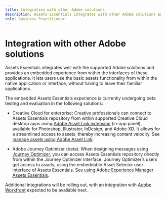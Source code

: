 ```yaml
---
title: Integration with other Adobe solutions
description: Assets Essentials integrates with other Adobe solutions and provides an embedded experience from within the native application.
role: Business Practitioner
---
```


# Integration with other Adobe solutions

Assets Essentials integrates well with the supported Adobe solutions and provides an embedded experience from within the interfaces of these applications. It lets users use the basic assets functionality from within the native application or interface, without having to leave their familiar applications.

The embedded Assets Essentials experience is currently undergoing beta testing and evaluation in the following solutions:

* Creative Cloud for enterprise: Creative professionals can connect to Assets Essentials repository from within supported Creative Cloud desktop apps using [Adobe Asset Link extension](https://www.adobe.com/creativecloud/business/enterprise/adobe-asset-link.html) (in-app panel), available for Photoshop, Illustrator, InDesign, and Adobe XD. It allows for a streamlined access to assets, thereby increasing content velocity. See [manage assets using Adobe Asset Link](https://helpx.adobe.com/enterprise/admin-guide.html/enterprise/using/manage-assets-using-adobe-asset-link.ug.html).

* Adobe Journey Optimizer (beta): When designing messages using [Journey Optimizer](https://experienceleague.adobe.com/docs/customer-journey-management/using/cjm-home.html), you can access Assets Essentials repository directly from within the Journey Optimizer interface. Journey Optimizer’s users get access to assets, using the embeddable Asset Selector user interface of Assets Essentials. See [using Adobe Experience Manager Assets Essentials](https://experienceleague.adobe.com/docs/customer-journey-management/using/create-messages/assets-essentials.html).

Additional integrations will be rolling out, with an integration with [Adobe Workfront](https://www.workfront.com/) expected to be available next.